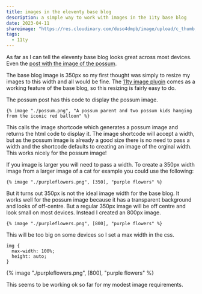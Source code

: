 ```yaml
---
title: images in the eleventy base blog
description: a simple way to work with images in the 11ty base blog
date: 2023-04-11
shareimage: "https://res.cloudinary.com/duso4dmpb/image/upload/c_thumb,w_200,g_face/v1681126644/IMG_6055_q2dimd.png"
tags:
  - 11ty
---
```


As far as I can tell the eleventy base blog looks great across most devices.  Even the [post with the image of the possum](https://eleventy-base-blog.netlify.app/blog/fourthpost/).

The base blog image is 350px so my first thought was simply to resize my images to this width and all would be fine.  The [11ty image plugin](https://www.11ty.dev/docs/plugins/image/) comes as a working feature of the base blog, so this resizing is fairly easy to do.

The possum post has this code to display the possum image.

```diff-js
{% image "./possum.png", "A possum parent and two possum kids hanging from the iconic red balloon" %}
```
This calls the image shortcode which generates a possum image and returns the html code to display it.  The image shortcode will accept a width, but as the possum image is already a good size there is no need to pass a width and the shortcode defaults to creating an image of the orginal width.  This works nicely for the possum image!

If you image is larger you will need to pass a width.  To create a 350px width image from a larger image of a cat for example you could use the following:

```diff-js
{% image "./purpleflowers.png", [350], "purple flowers" %}
```

But it turns out 350px is not the ideal image width for the base blog.  It works well for the possum image because it has a transparent background and looks of off-centre.  But a regular 350px image will be off centre and look small on most devices.  Instead I created an 800px image.

```diff-js
{% image "./purpleflowers.png", [800], "purple flowers" %}
``````
This will be too big on some devices so I set a max width in the css.

```diff-js
img {
  max-width: 100%;
  height: auto;
}
``````
{% image "./purpleflowers.png", [800], "purple flowers" %}

This seems to be working ok so far for my modest image requirements.
